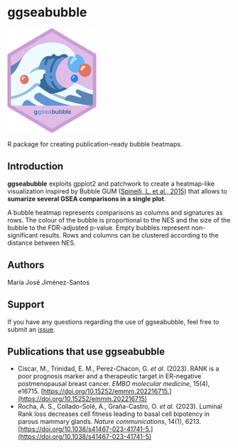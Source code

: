 # ggseabubble
<img src="./.img/ggseabubble.png" alt="ggseabubble" width="200">

R package for creating publication-ready bubble heatmaps.

## Introduction
**ggseabubble** exploits gpplot2 and patchwork to create a heatmap-like visualization inspired by Bubble GUM ([Spinelli, L. et al., 2015](https://doi.org/10.1186/s12864-015-2012-4)) that allows to **sumarize several GSEA comparisons in a single plot**. 

A bubble heatmap represents comparisons as columns and signatures as rows. The colour of the bubble is proportional to the NES and the size of the bubble to the FDR-adjusted p-value. Empty bubbles represent non-significant results. Rows and columns can be clustered according to the distance between NES.



<!-- ## Tutorials

* Plotting GSEA results.
* Plotting fGSEA results.

## Installation -->

## Authors
María José Jiménez-Santos

<!-- ## Citation -->

## Support
If you have any questions regarding the use of ggseabubble, feel free to submit an [issue](https://github.com/mj-jimenez/ggseabubble/issues).

## Publications that use ggseabubble
* Ciscar, M., Trinidad, E. M., Perez-Chacon, G. *et al.* (2023). RANK is a poor prognosis marker and a therapeutic target in ER-negative postmenopausal breast cancer. *EMBO molecular medicine*, 15(4), e16715. [https://doi.org/10.15252/emmm.202216715.](https://doi.org/10.15252/emmm.202216715)
* Rocha, A. S., Collado-Solé, A., Graña-Castro, O. *et al.* (2023). Luminal Rank loss decreases cell fitness leading to basal cell bipotency in parous mammary glands. *Nature communications*, 14(1), 6213. [https://doi.org/10.1038/s41467-023-41741-5.](https://doi.org/10.1038/s41467-023-41741-5)
